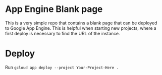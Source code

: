 # App Engine Blank page

This is a very simple repo that contains a blank page that can be deployed to
Google App Engine. This is helpful when starting new projects, where a first
deploy is necessary to find the URL of the instance.

# Deploy

Run `gcloud app deploy --project Your-Project-Here .`
